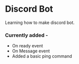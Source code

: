 # Discord Bot

Learning how to make discord bot.

### Currently added -

- On ready event
- On Message event
- Added a basic ping command
